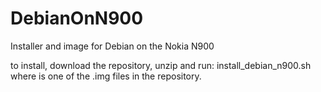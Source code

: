 # DebianOnN900
Installer and image for Debian on the Nokia N900

to install, download the repository, unzip and run:
install_debian_n900.sh <imagename> 
where <imagename> is one of the .img files in the repository.
